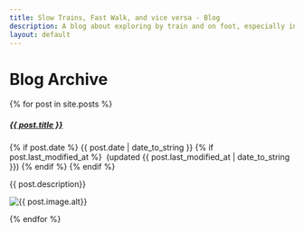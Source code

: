```yaml
---
title: Slow Trains, Fast Walk, and vice versa - Blog
description: A blog about exploring by train and on foot, especially in Málaga province
layout: default
---
```


# Blog Archive

{% for post in site.posts %}
 
 <div class="blogentry">
 
   <h5><a href="{{ post.url }}">{{ post.title }}</a></h5>
   <p class="postdate">
   {% if post.date %}
     {{ post.date | date_to_string }} 
     {% if post.last_modified_at %}
       &nbsp;(updated {{ post.last_modified_at | date_to_string }}) 
     {% endif %}
   {% endif %}
   </p>
   <p>{{ post.description}}</p>
   <img src= "{{ post.image.path}}" alt="{{ post.image.alt}}"/>

 </div>

{% endfor %}


